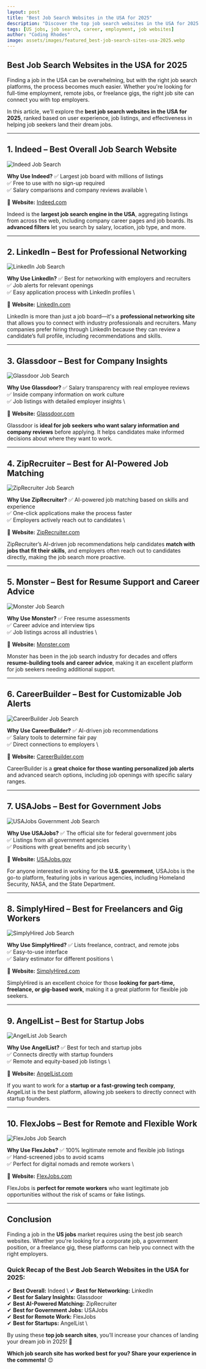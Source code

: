 ```yaml
---
layout: post
title: "Best Job Search Websites in the USA for 2025"
description: "Discover the top job search websites in the USA for 2025. Find the best platforms to land your dream job in the competitive US jobs market."
tags: [US jobs, job search, career, employment, job websites]
author: "Coding Rhodes"
image: assets/images/featured_best-job-search-sites-usa-2025.webp
---
```


## Best Job Search Websites in the USA for 2025

Finding a job in the USA can be overwhelming, but with the right job search platforms, the process becomes much easier. Whether you're looking for full-time employment, remote jobs, or freelance gigs, the right job site can connect you with top employers.

In this article, we’ll explore the **best job search websites in the USA for 2025**, ranked based on user experience, job listings, and effectiveness in helping job seekers land their dream jobs.

---

## 1. Indeed – Best Overall Job Search Website

![Indeed Job Search](https://upload.wikimedia.org/wikipedia/commons/thumb/3/3d/Indeed_logo.svg/1200px-Indeed_logo.svg.png)

**Why Use Indeed?**
✅ Largest job board with millions of listings \
✅ Free to use with no sign-up required \
✅ Salary comparisons and company reviews available \

📌 **Website:** [Indeed.com](https://www.indeed.com)

Indeed is the **largest job search engine in the USA**, aggregating listings from across the web, including company career pages and job boards. Its **advanced filters** let you search by salary, location, job type, and more.

---

## 2. LinkedIn – Best for Professional Networking

![LinkedIn Job Search](https://upload.wikimedia.org/wikipedia/commons/c/ca/LinkedIn_logo_initials.png)

**Why Use LinkedIn?**
✅ Best for networking with employers and recruiters \
✅ Job alerts for relevant openings \
✅ Easy application process with LinkedIn profiles \

📌 **Website:** [LinkedIn.com](https://www.linkedin.com/jobs/)

LinkedIn is more than just a job board—it's a **professional networking site** that allows you to connect with industry professionals and recruiters. Many companies prefer hiring through LinkedIn because they can review a candidate’s full profile, including recommendations and skills.

---

## 3. Glassdoor – Best for Company Insights

![Glassdoor Job Search](https://upload.wikimedia.org/wikipedia/commons/thumb/3/3b/Glassdoor_logo.svg/1200px-Glassdoor_logo.svg.png)

**Why Use Glassdoor?**
✅ Salary transparency with real employee reviews \
✅ Inside company information on work culture \
✅ Job listings with detailed employer insights \

📌 **Website:** [Glassdoor.com](https://www.glassdoor.com)

Glassdoor is **ideal for job seekers who want salary information and company reviews** before applying. It helps candidates make informed decisions about where they want to work.

---

## 4. ZipRecruiter – Best for AI-Powered Job Matching

![ZipRecruiter Job Search](https://upload.wikimedia.org/wikipedia/commons/3/35/ZipRecruiter_logo.png)

**Why Use ZipRecruiter?**
✅ AI-powered job matching based on skills and experience \
✅ One-click applications make the process faster \
✅ Employers actively reach out to candidates \

📌 **Website:** [ZipRecruiter.com](https://www.ziprecruiter.com)

ZipRecruiter’s AI-driven job recommendations help candidates **match with jobs that fit their skills**, and employers often reach out to candidates directly, making the job search more proactive.

---

## 5. Monster – Best for Resume Support and Career Advice

![Monster Job Search](https://upload.wikimedia.org/wikipedia/commons/2/20/Monster_logo.png)

**Why Use Monster?**
✅ Free resume assessments \
✅ Career advice and interview tips \
✅ Job listings across all industries \

📌 **Website:** [Monster.com](https://www.monster.com)

Monster has been in the job search industry for decades and offers **resume-building tools and career advice**, making it an excellent platform for job seekers needing additional support.

---

## 6. CareerBuilder – Best for Customizable Job Alerts

![CareerBuilder Job Search](https://upload.wikimedia.org/wikipedia/commons/d/db/Careerbuilder-logo.png)

**Why Use CareerBuilder?**
✅ AI-driven job recommendations \
✅ Salary tools to determine fair pay \
✅ Direct connections to employers \

📌 **Website:** [CareerBuilder.com](https://www.careerbuilder.com)

CareerBuilder is a **great choice for those wanting personalized job alerts** and advanced search options, including job openings with specific salary ranges.

---

## 7. USAJobs – Best for Government Jobs

![USAJobs Government Job Search](https://upload.wikimedia.org/wikipedia/commons/b/bb/USAJobs_Logo.png)

**Why Use USAJobs?**
✅ The official site for federal government jobs \
✅ Listings from all government agencies \
✅ Positions with great benefits and job security \

📌 **Website:** [USAJobs.gov](https://www.usajobs.gov)

For anyone interested in working for the **U.S. government**, USAJobs is the go-to platform, featuring jobs in various agencies, including Homeland Security, NASA, and the State Department.

---

## 8. SimplyHired – Best for Freelancers and Gig Workers

![SimplyHired Job Search](https://upload.wikimedia.org/wikipedia/commons/3/3c/SimplyHired_logo.png)

**Why Use SimplyHired?**
✅ Lists freelance, contract, and remote jobs \
✅ Easy-to-use interface \
✅ Salary estimator for different positions \

📌 **Website:** [SimplyHired.com](https://www.simplyhired.com)

SimplyHired is an excellent choice for those **looking for part-time, freelance, or gig-based work**, making it a great platform for flexible job seekers.

---

## 9. AngelList – Best for Startup Jobs

![AngelList Job Search](https://upload.wikimedia.org/wikipedia/commons/5/52/AngelList_logo.png)

**Why Use AngelList?**
✅ Best for tech and startup jobs \
✅ Connects directly with startup founders \
✅ Remote and equity-based job listings \

📌 **Website:** [AngelList.com](https://angel.co/jobs)

If you want to work for a **startup or a fast-growing tech company**, AngelList is the best platform, allowing job seekers to directly connect with startup founders.

---

## 10. FlexJobs – Best for Remote and Flexible Work

![FlexJobs Job Search](https://upload.wikimedia.org/wikipedia/commons/a/a3/Flexjobs-logo.png)

**Why Use FlexJobs?**
✅ 100% legitimate remote and flexible job listings \
✅ Hand-screened jobs to avoid scams \
✅ Perfect for digital nomads and remote workers \

📌 **Website:** [FlexJobs.com](https://www.flexjobs.com)

FlexJobs is **perfect for remote workers** who want legitimate job opportunities without the risk of scams or fake listings.

---

## Conclusion

Finding a job in the **US jobs** market requires using the best job search websites. Whether you're looking for a corporate job, a government position, or a freelance gig, these platforms can help you connect with the right employers.

### **Quick Recap of the Best Job Search Websites in the USA for 2025:**
✔ **Best Overall:** Indeed \ 
✔ **Best for Networking:** LinkedIn \
✔ **Best for Salary Insights:** Glassdoor \
✔ **Best AI-Powered Matching:** ZipRecruiter \
✔ **Best for Government Jobs:** USAJobs \
✔ **Best for Remote Work:** FlexJobs \
✔ **Best for Startups:** AngelList \

By using these **top job search sites**, you’ll increase your chances of landing your dream job in 2025! 🚀

**Which job search site has worked best for you? Share your experience in the comments!** 😊
